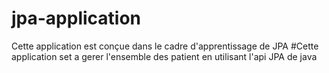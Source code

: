 # jpa-application
Cette application est conçue dans le cadre d'apprentissage de JPA 
#Cette application set a gerer l'ensemble des patient en utilisant l'api JPA de java 
